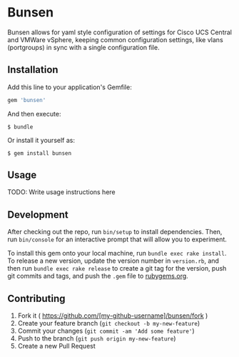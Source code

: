 # Bunsen

Bunsen allows for yaml style configuration of settings for Cisco UCS Central and VMWare vSphere, keeping common configuration settings, like vlans (portgroups) in sync with a single configuration file.

## Installation

Add this line to your application's Gemfile:

```ruby
gem 'bunsen'
```

And then execute:

    $ bundle

Or install it yourself as:

    $ gem install bunsen

## Usage

TODO: Write usage instructions here

## Development

After checking out the repo, run `bin/setup` to install dependencies. Then, run `bin/console` for an interactive prompt that will allow you to experiment.

To install this gem onto your local machine, run `bundle exec rake install`. To release a new version, update the version number in `version.rb`, and then run `bundle exec rake release` to create a git tag for the version, push git commits and tags, and push the `.gem` file to [rubygems.org](https://rubygems.org).

## Contributing

1. Fork it ( https://github.com/[my-github-username]/bunsen/fork )
2. Create your feature branch (`git checkout -b my-new-feature`)
3. Commit your changes (`git commit -am 'Add some feature'`)
4. Push to the branch (`git push origin my-new-feature`)
5. Create a new Pull Request
